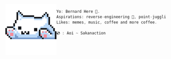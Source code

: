 <img align='left' src='typu.gif' width='160' />

```rust
Yo: Bernard Here 🎃. 
Aspirations: reverse-engineering 👾, point-juggling and rusteceanesque 🦀.
Likes: memes, music, coffee and more coffee.

💿 : Aoi ~ Sakanaction
```
